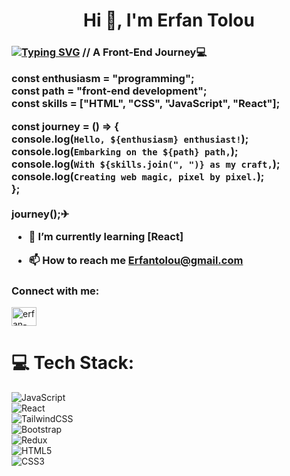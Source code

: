 <h1 align="center" color="red">Hi 👋, I'm Erfan Tolou</h1>
<h3 align="left">
  <a href="https://git.io/typing-svg"><img src="https://readme-typing-svg.demolab.com?font=Poppins&weight=600&size=25&pause=1000&background=56565625&center=true&vCenter=true&random=false&width=435&lines=Hi+!;I'm+Erfan+Tolou%2C;A+Front-End+and...+;React.Js+Developer." alt="Typing SVG" /></a>
// A Front-End Journey💻<br />

const enthusiasm = "programming";<br />
const path = "front-end development";<br />
const skills = ["HTML", "CSS", "JavaScript", "React"];<br />

const journey = () => {<br />
console.log(`Hello, ${enthusiasm} enthusiast!`);<br />
console.log(`Embarking on the ${path} path,`);<br />
console.log(`With ${skills.join(", ")} as my craft,`);<br />
console.log(`Creating web magic, pixel by pixel.`);<br />
};<br />
<br />
journey();✈<br />

- 🔭 I’m currently learning [React]<br />

- 📫 How to reach me **Erfantolou@gmail.com**<br />

<h3 align="left">Connect with me:</h3>
<p align="left">
<a href="https://www.linkedin.com/in/erfantolouasl/" target="blank"><img align="center" src="https://raw.githubusercontent.com/rahuldkjain/github-profile-readme-generator/master/src/images/icons/Social/linked-in-alt.svg" alt="erfan-tolou" height="30" width="40" /></a>
</p>

# 💻 Tech Stack:

![JavaScript](https://img.shields.io/badge/javascript-%23323330.svg?style=for-the-badge&logo=javascript&logoColor=%23F7DF1E)<br />
![React](https://img.shields.io/badge/react-%2320232a.svg?style=for-the-badge&logo=react&logoColor=%2361DAFB)<br />
![TailwindCSS](https://img.shields.io/badge/tailwindcss-%2338B2AC.svg?style=for-the-badge&logo=tailwind-css&logoColor=white)<br />
![Bootstrap](https://img.shields.io/badge/bootstrap-%238511FA.svg?style=for-the-badge&logo=bootstrap&logoColor=white)<br />
![Redux](https://img.shields.io/badge/redux-%23593d88.svg?style=for-the-badge&logo=redux&logoColor=white)<br />
![HTML5](https://img.shields.io/badge/html5-%23E34F26.svg?style=for-the-badge&logo=html5&logoColor=white)<br />
![CSS3](https://img.shields.io/badge/css3-%231572B6.svg?style=for-the-badge&logo=css3&logoColor=white)<br />
